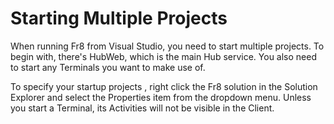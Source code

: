 Starting Multiple Projects
==========================

When running Fr8 from Visual Studio, you need to start multiple projects. To begin with, there's HubWeb, which is the main Hub service. 
You also need to start any Terminals you want to make use of. 

To specify your startup projects , right click the Fr8 solution in the Solution Explorer and select the Properties item from the dropdown menu.
Unless you start a Terminal, its Activities will not be visible in the Client. 


